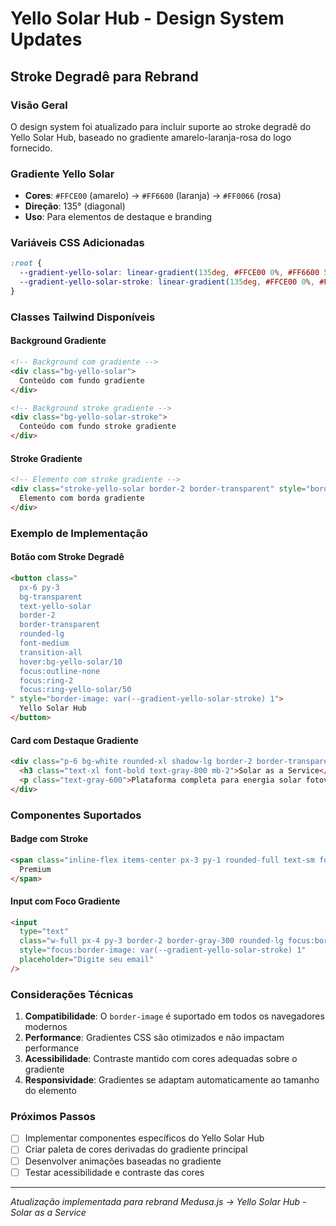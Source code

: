 # Yello Solar Hub - Design System Updates

## Stroke Degradê para Rebrand

### Visão Geral
O design system foi atualizado para incluir suporte ao stroke degradê do Yello Solar Hub, baseado no gradiente amarelo-laranja-rosa do logo fornecido.

### Gradiente Yello Solar
- **Cores**: `#FFCE00` (amarelo) → `#FF6600` (laranja) → `#FF0066` (rosa)
- **Direção**: 135° (diagonal)
- **Uso**: Para elementos de destaque e branding

### Variáveis CSS Adicionadas
```css
:root {
  --gradient-yello-solar: linear-gradient(135deg, #FFCE00 0%, #FF6600 50%, #FF0066 100%);
  --gradient-yello-solar-stroke: linear-gradient(135deg, #FFCE00 0%, #FF6600 50%, #FF0066 100%);
}
```

### Classes Tailwind Disponíveis

#### Background Gradiente
```html
<!-- Background com gradiente -->
<div class="bg-yello-solar">
  Conteúdo com fundo gradiente
</div>

<!-- Background stroke gradiente -->
<div class="bg-yello-solar-stroke">
  Conteúdo com fundo stroke gradiente
</div>
```

#### Stroke Gradiente
```html
<!-- Elemento com stroke gradiente -->
<div class="stroke-yello-solar border-2 border-transparent" style="border-image: var(--gradient-yello-solar-stroke) 1">
  Elemento com borda gradiente
</div>
```

### Exemplo de Implementação

#### Botão com Stroke Degradê
```html
<button class="
  px-6 py-3
  bg-transparent
  text-yello-solar
  border-2
  border-transparent
  rounded-lg
  font-medium
  transition-all
  hover:bg-yello-solar/10
  focus:outline-none
  focus:ring-2
  focus:ring-yello-solar/50
" style="border-image: var(--gradient-yello-solar-stroke) 1">
  Yello Solar Hub
</button>
```

#### Card com Destaque Gradiente
```html
<div class="p-6 bg-white rounded-xl shadow-lg border-2 border-transparent" style="border-image: var(--gradient-yello-solar-stroke) 1">
  <h3 class="text-xl font-bold text-gray-800 mb-2">Solar as a Service</h3>
  <p class="text-gray-600">Plataforma completa para energia solar fotovoltaica</p>
</div>
```

### Componentes Suportados

#### Badge com Stroke
```html
<span class="inline-flex items-center px-3 py-1 rounded-full text-sm font-medium bg-transparent text-yello-solar border border-transparent" style="border-image: var(--gradient-yello-solar-stroke) 1">
  Premium
</span>
```

#### Input com Foco Gradiente
```html
<input
  type="text"
  class="w-full px-4 py-3 border-2 border-gray-300 rounded-lg focus:border-transparent focus:outline-none transition-colors"
  style="focus:border-image: var(--gradient-yello-solar-stroke) 1"
  placeholder="Digite seu email"
/>
```

### Considerações Técnicas

1. **Compatibilidade**: O `border-image` é suportado em todos os navegadores modernos
2. **Performance**: Gradientes CSS são otimizados e não impactam performance
3. **Acessibilidade**: Contraste mantido com cores adequadas sobre o gradiente
4. **Responsividade**: Gradientes se adaptam automaticamente ao tamanho do elemento

### Próximos Passos

- [ ] Implementar componentes específicos do Yello Solar Hub
- [ ] Criar paleta de cores derivadas do gradiente principal
- [ ] Desenvolver animações baseadas no gradiente
- [ ] Testar acessibilidade e contraste das cores

---

*Atualização implementada para rebrand Medusa.js → Yello Solar Hub - Solar as a Service*